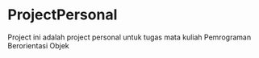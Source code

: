 # ProjectPersonal
Project ini adalah project personal untuk tugas mata kuliah Pemrograman Berorientasi Objek
